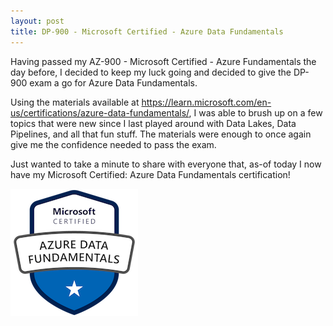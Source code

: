 ```yaml
---
layout: post
title: DP-900 - Microsoft Certified - Azure Data Fundamentals
---
```


Having passed my AZ-900 - Microsoft Certified - Azure Fundamentals the day before, I decided to keep my luck going and decided to give the DP-900 exam a go for Azure Data Fundamentals.

Using the materials available at https://learn.microsoft.com/en-us/certifications/azure-data-fundamentals/, I was able to brush up on a few topics that were new since I last played around with Data Lakes, Data Pipelines, and all that fun stuff. The materials were enough to once again give me the confidence needed to pass the exam.

Just wanted to take a minute to share with everyone that, as-of today I now have my Microsoft Certified: Azure Data Fundamentals certification!

![Microsoft Certified - Azure Data Fundamentals - Badge](/img/posts/2023-01-07-azure-data-fundamentals/microsoft-certified-azure-data-fundamentals.png)

<div data-iframe-width="150" data-iframe-height="270" data-share-badge-id="df116edd-d826-42ae-87ea-599ba4cb477b" data-share-badge-host="https://www.credly.com"></div><script type="text/javascript" async src="//cdn.credly.com/assets/utilities/embed.js"></script>
